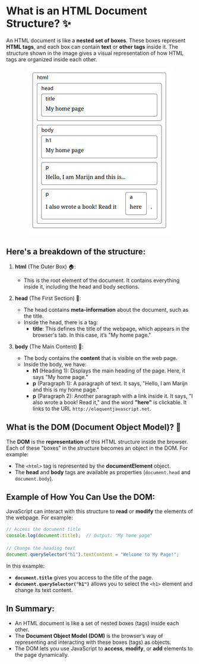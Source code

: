 # What is an HTML Document Structure? ✨

An HTML document is like a **nested set of boxes**. These boxes represent **HTML tags**, and each box can contain **text** or **other tags** inside it. The structure shown in the image gives a visual representation of how HTML tags are organized inside each other.

<div style="text-align: center;">
  <img src="./DOM.PNG" alt="DOM">
</div>

## Here's a breakdown of the structure:

1. **html** (The Outer Box) 🏠:
   - This is the root element of the document. It contains everything inside it, including the head and body sections.

2. **head** (The First Section) 🧠:
   - The head contains **meta-information** about the document, such as the title.
   - Inside the head, there is a tag:
     - **title**: This defines the title of the webpage, which appears in the browser's tab. In this case, it’s "My home page."

3. **body** (The Main Content) 📝:
   - The body contains the **content** that is visible on the web page.
   - Inside the body, we have:
     - **h1** (Heading 1): Displays the main heading of the page. Here, it says "My home page."
     - **p** (Paragraph 1): A paragraph of text. It says, "Hello, I am Marijn and this is my home page."
     - **p** (Paragraph 2): Another paragraph with a link inside it. It says, "I also wrote a book! Read it," and the word **"here"** is clickable. It links to the URL `http://eloquentjavascript.net`.

## What is the DOM (Document Object Model)? 🌳

The **DOM** is the **representation** of this HTML structure inside the browser. Each of these "boxes" in the structure becomes an object in the DOM. For example:
- The `<html>` tag is represented by the **documentElement** object.
- The **head** and **body** tags are available as properties (`document.head` and `document.body`).

## Example of How You Can Use the DOM:
JavaScript can interact with this structure to **read** or **modify** the elements of the webpage. For example:

```javascript
// Access the document title
console.log(document.title);  // Output: "My home page"

// Change the heading text
document.querySelector("h1").textContent = "Welcome to My Page!";
```

In this example:
- **`document.title`** gives you access to the title of the page.
- **`document.querySelector("h1")`** allows you to select the `<h1>` element and change its text content.

## In Summary:
- An HTML document is like a set of nested boxes (tags) inside each other.
- The **Document Object Model (DOM)** is the browser’s way of representing and interacting with these boxes (tags) as objects.
- The DOM lets you use JavaScript to **access**, **modify**, or **add** elements to the page dynamically.
